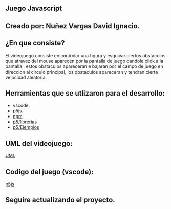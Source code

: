 
## Juego Javascript

## Creado por: Nuñez Vargas David Ignacio.

## ¿En que consiste?
El videojuego consiste en controlar una figura y esquivar ciertos obstaculos que atravez del mouse aparecen por la pantalla de juego dandole click a la pantalla , estos obstaculos apareceran e bajaran por el campo de juego en direccion al circulo principal, los obstaculos apareceran y tendran cierta velocidad aleatoria.

## Herramientas que se utlizaron para el desarrollo:
- vscode.
- p5js.
- [npm](https://www.npmjs.com/package/draw-axis-p5js)
- [p5/librerias](https://p5js.org/es/libraries/)
- [p5/Ejemplos](https://p5js.org/es/examples/)

## UML del videojuego:
[UML](https://github.com/DavidVargas20/figura1/blob/main/Diagrama%20sin%20t%C3%ADtulo.drawio.png)

## Codigo del juego (vscode):
[p5js](https://github.com/DavidVargas20/figura1/tree/main/p5js(juego))

## Seguire actualizando el proyecto.